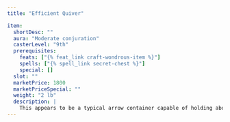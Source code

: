 ```yaml
---
title: "Efficient Quiver"

item:
  shortDesc: ""
  aura: "Moderate conjuration"
  casterLevel: "9th"
  prerequisites:
    feats: ["{% feat_link craft-wondrous-item %}"]
    spells: ["{% spell_link secret-chest %}"]
    special: []
  slot: ""
  marketPrice: 1800
  marketPriceSpecial: ""
  weight: "2 lb"
  description: |
    This appears to be a typical arrow container capable of holding about twenty arrows. It has three distinct portions, each with a nondimensional space allowing it to store far more than would normally be possible. The first and smallest one can contain up to sixty objects of the same general size and shape as an arrow. The second slightly longer compartment holds up to eighteen objects of the same general size and shape as a javelin. The third and longest portion of the case contains as many as six objects of the same general size and shape as a bow (spears, staffs, or the like). Once the owner has filled it, the quiver can produce any item she wishes, as if from a regular quiver or scabbard. The _efficient_ _quiver_ weighs the same no matter what's placed inside it.
---
```

